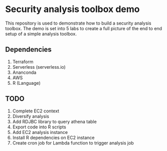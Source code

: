# Security analysis toolbox demo

This repository is used to demonstrate how to build a security analysis toolbox. The demo is set into 5 labs
to create a full picture of the end to end setup of a simple analysis toolbox.

## Dependencies
1. Terraform
2. Serverless (serverless.io)
3. Ananconda
4. AWS
5. R (Language)

## TODO
1. Complete EC2 context
2. Diversify analysis
3. Add RDJBC library to query athena table
4. Export code into R scripts
5. Add EC2 analysis instance
6. Install R dependencies on EC2 instance
7. Create cron job for Lambda function to trigger analysis job
